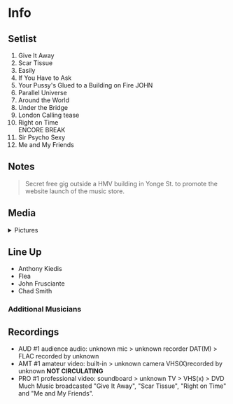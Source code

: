 # Info

## Setlist

1. Give It Away
2. Scar Tissue
3. Easily
4. If You Have to Ask
5. Your Pussy's Glued to a Building on Fire JOHN
6. Parallel Universe
7. Around the World
8. Under the Bridge
9. London Calling tease
10. Right on Time
<br>ENCORE BREAK
11. Sir Psycho Sexy
12. Me and My Friends

## Notes

> Secret free gig outside a HMV building in Yonge St. to promote the website launch of the music store.

## Media 

<details>
  <summary>Pictures</summary>
  <!--<img alt="Setlist" title="Setlist" src="_.jpg" height="200" />
  <img alt="Clipping" title="Clipping" src="_.jpg" height="200" />
  <img alt="Flyer" title="Flyer" src="_.jpg" height="200" />-->
</details>

## Line Up

* Anthony Kiedis
* Flea
* John Frusciante
* Chad Smith

### Additional Musicians

## Recordings

* AUD #1 audience audio: unknown mic > unknown recorder DAT(M) > FLAC recorded by unknown
* AMT #1 amateur video: built-in > unknown camera VHS(X)recorded by unknown **NOT CIRCULATING**
* PRO #1 professional video: soundboard > unknown TV > VHS(x) > DVD Much Music broadcasted "Give It Away", "Scar Tissue", "Right on Time" and "Me and My Friends".
